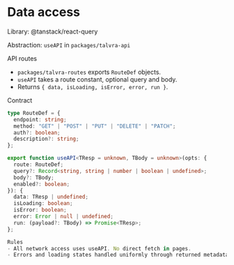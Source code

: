 # Data access

Library: @tanstack/react-query

Abstraction: `useAPI` in `packages/talvra-api`

API routes
- `packages/talvra-routes` exports `RouteDef` objects.
- `useAPI` takes a route constant, optional query and body.
- Returns `{ data, isLoading, isError, error, run }`.

Contract
```ts
type RouteDef = {
  endpoint: string;
  method: "GET" | "POST" | "PUT" | "DELETE" | "PATCH";
  auth?: boolean;
  description?: string;
};

export function useAPI<TResp = unknown, TBody = unknown>(opts: {
  route: RouteDef;
  query?: Record<string, string | number | boolean | undefined>;
  body?: TBody;
  enabled?: boolean;
}): {
  data: TResp | undefined;
  isLoading: boolean;
  isError: boolean;
  error: Error | null | undefined;
  run: (payload?: TBody) => Promise<TResp>;
};

Rules
- All network access uses useAPI. No direct fetch in pages.
- Errors and loading states handled uniformly through returned metadata.
